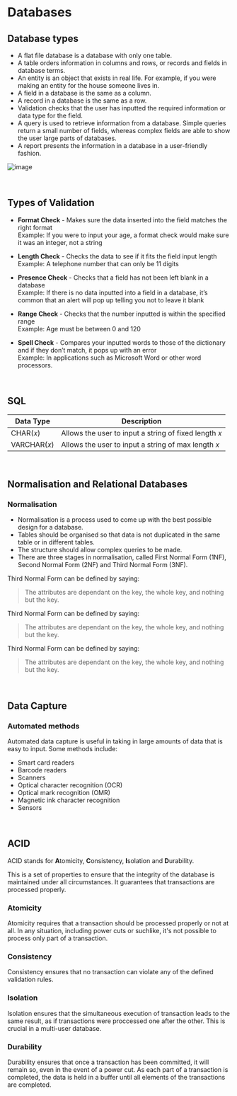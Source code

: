 # Databases

## Database types
- A flat file database is a database with only one table.
- A table orders information in columns and rows, or records and fields in database terms.
- An entity is an object that exists in real life. For example, if you were making an entity for the house someone lives in.
- A field in a database is the same as a column.
- A record in a database is the same as a row.
- Validation checks that the user has inputted the required information or data type for the field.
- A query is used to retrieve information from a database. Simple queries return a small number of fields, whereas complex fields are able to show the user large parts of databases.
- A report presents the information in a database in a user-friendly fashion.


![image](https://user-images.githubusercontent.com/90699946/137458739-5091a553-1091-4297-99d9-28ccbd237c52.png)

<br>


## Types of Validation

- **Format Check** - Makes sure the data inserted into the field matches the right format     <br>
  Example: If you were to input your age, a format check would make sure it was an integer, not a string

- **Length Check** - Checks the data to see if it fits the field input length   <br>
  Example: A telephone number that can only be 11 digits
  
- **Presence Check** - Checks that a field has not been left blank in a database    <br>
  Example: If there is no data inputted into a field in a database, it’s common that an alert will pop up telling you not to leave it blank
  
- **Range Check** - Checks that the number inputted is within the specified range     <br>
  Example: Age must be between 0 and 120

- **Spell Check** - Compares your inputted words to those of the dictionary and if they don’t match, it pops up with an error     <br>
  Example: In applications such as Microsoft Word or other word processors.

<br>

  
## SQL
  
Data Type | Description
------------ | -------------
CHAR(𝑥) | Allows the user to input a string of fixed length 𝑥
VARCHAR(𝑥) | Allows the user to input a string of max length 𝑥

<br>


## Normalisation and Relational Databases

### Normalisation
- Normalisation is a process used to come up with the best possible design for a database.
- Tables should be organised so that data is not duplicated in the same table or in different tables.
- The structure should allow complex queries to be made.
- There are three stages in normalisation, called First Normal Form (1NF), Second Normal Form (2NF) and Third Normal Form (3NF).

Third Normal Form can be defined by saying:
> The attributes are dependant on the key, the whole key, and nothing but the key.

Third Normal Form can be defined by saying:
> The attributes are dependant on the key, the whole key, and nothing but the key.

Third Normal Form can be defined by saying:
> The attributes are dependant on the key, the whole key, and nothing but the key.

<br>

## Data Capture

### Automated methods

Automated data capture is useful in taking in large amounts of data that is easy to input. Some methods include:
- Smart card readers
- Barcode readers
- Scanners
- Optical character recognition (OCR)
- Optical mark recognition (OMR)
- Magnetic ink character recognition
- Sensors

<br>

## ACID

ACID stands for **A**tomicity, **C**onsistency, **I**solation and **D**urability.

This is a set of properties to ensure that the integrity of the database is maintained under all circumstances. It guarantees that transactions are processed properly.

### Atomicity

Atomicity requires that a transaction should be processed properly or not at all.
In any situation, including power cuts or suchlike, it's not possible to process only part of a transaction.


### Consistency

Consistency ensures that no transaction can violate any of the defined validation rules.


### Isolation

Isolation ensures that the simultaneous execution of transaction leads to the same result, as if transactions were proccessed one after the other.
This is crucial in a multi-user database.


### Durability

Durability ensures that once a transaction has been committed, it will remain so, even in the event of a power cut.
As each part of a transaction is completed, the data is held in a buffer until all elements of the transactions are completed.
